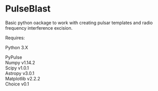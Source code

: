 # PulseBlast
Basic python oackage to work with creating pulsar templates and radio frequency interference excision.  

Requires:  
  
Python 3.X  
  
PyPulse  
Numpy v1.14.2  
Scipy v1.0.1  
Astropy v3.0.1  
Matplotlib v2.2.2  
Choice v0.1  
